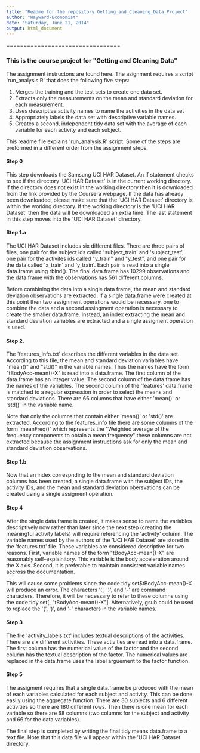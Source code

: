 ```yaml
---
title: "Readme for the repository Getting_and_Cleaning_Data_Project"
author: "Wayward-Economist"
date: "Saturday, June 21, 2014"
output: html_document
---
```


=================================

### This is the course project for "Getting and Cleaning Data"

The assignment instructons are found here. The asignment requires a script 'run_analysis.R' that does the following five steps: 

1. Merges the training and the test sets to create one data set. 
2. Extracts only the measurements on the mean and standard deviation for each measurement. 
3. Uses descriptive activity names to name the activities in the data set
4. Appropriately labels the data set with descriptive variable names. 
5. Creates a second, independent tidy data set with the average of each variable for each activity and each subject. 

This readme file explains 'run_analysis.R' script. Some of the steps are preformed in a different order from the assignment steps.

#### Step 0

This step downloads the Samsung UCI HAR Dataset. An if statement checks to see if the directory 'UCI HAR Dataset' is in the current working directory. If the directory does not exist in the working directory then it is downloaded from the link provided by the Coursera webpage. If the data has already been downloaded, please make sure that the 'UCI HAR Dataset' directory is within the working directory. If the working directory is the 'UCI HAR Dataset' then the data will be downloaded an extra time. The last statement in this step moves into the 'UCI HAR Dataset' directory.

#### Step 1.a 

The UCI HAR Dataset includes six different files. There are three pairs of files, one pair for the subject ids called 'subject_train' and 'subject_test', one pair for the activites ids called "y_train" and "y_test", and one pair for the data called 'x_train' and 'y_train'. Each pair is read into a single data.frame using rbind(). The final data.frame has 10299 observations and the data.frame with the observations has 561 different columns. 

Before combining the data into a single data frame, the mean and standard deviation observations are extracted. If a single data.frame were created at this point then two assignment operations would be necessary, one to combine the data and a second assingment operation is necessary to create the smaller data.frame. Instead, an index extracting the mean and standard deviation variables are extracted and a single assigment operation is used. 

#### Step 2. 

The 'features_info.txt' describes the different variables in the data set. According to this file, the mean and standard deviation variables have "mean()" and "std()" in the variable names. Thus the names have the form "tBodyAcc-mean()-X" is read into a data.frame. The first column of the data.frame has an integer value.  The second column of the data.frame has the names of the variables. The second column of the 'features' data.frame is matched to a regular expression in order to select the means and standard deviations. There are 66 columns that have either 'mean()' or 'std()' in the variable name. 

Note that only the columns that contain either 'mean()' or 'std()' are extracted. According to the features_info file there are some columns of the form 'meanFreq()' which represents the "Weighted average of the frequency components to obtain a mean frequency" these columns are not extracted because the assignment instructions ask for only the mean and standard deviation observations.

#### Step 1.b

Now that an index correspnding to the mean and standard deviation columns has been created, a single data.frame with the subject IDs, the activity IDs, and the mean and standard deviation obersvations can be created using a single assigment operation. 

#### Step 4

After the single data.frame is created, it makes sense to name the variables descriptively now rather than later since the next step (creating the meaningful activity labels) will require referencing the 'activity' column. The variable names used by the authors of the 'UCI HAR Dataset' are stored in the 'features.txt' file. These variables are considered descriptive for two reasons. First, variable names of the form "tBodyAcc-mean()-X" are reasonably self-explainitory. This variable is the body acceleration around the X axis. Second, it is preferable to maintain consistent variable names accross the documentation.

This will cause some problems since the code tidy.set$tBodyAcc-mean()-X will produce an error. The characters '(', ')', and '-' are command characters. Therefore, it will be necessary to refer to these columns using the code tidy.set[, "tBodyAcc-mean()-X"]. Alternatively, gsub could be used to replace the '(', ')', and '-' characters in the variable names. 

#### Step 3

The file 'activity_labels.txt' includes textual descriptions of the activities. There are six different activities. These activities are read into a data.frame. The first column has the numerical value of the factor and the second column has the textual description of the factor. The numerical values are replaced in the data.frame uses the label arguement to the factor function.

#### Step 5 

The assigment requires that a single data.frame be produced with the mean of each variables calculated for each subject and activity. This can be done easily using the aggregate function. There are 30 subjects and 6 different activities so there are 180 different rows. Then there is one mean for each variable so there are 68 columns (two columns for the subject and activity and 66 for the data variables). 

The final step is completed by writing the final tidy.means data.frame to a text file. Note that this data file will appear within the 'UCI HAR Dataset' directory.

